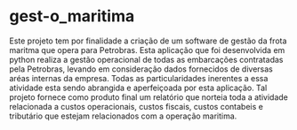 # gest-o_maritima
Este projeto tem por finalidade a criação de um software de gestão da frota maritma que opera para Petrobras. Esta aplicação que foi desenvolvida em python realiza a gestão operacional de todas as embarcações contratadas pela Petrobras, levando em consideração dados fornecidos de diversas aréas internas da empresa. Todas as particularidades inerentes a essa atividade esta sendo abrangida e aperfeiçoada por esta aplicação. Tal projeto fornece como produto final um relatório que norteia toda a atividade relacionada a custos operacionais, custos fiscais, custos contabeis e tributário que estejam relacionados com a operação maritima.
